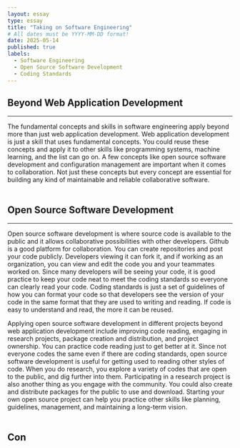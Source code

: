 ```yaml
---
layout: essay
type: essay
title: "Taking on Software Engineering"
# All dates must be YYYY-MM-DD format!
date: 2025-05-14
published: true
labels:
  - Software Engineering
  - Open Source Software Development
  - Coding Standards
---
```


## Beyond Web Application Development
---
The fundamental concepts and skills in software engineering apply beyond more than just web application development. Web application development is just a skill that uses fundamental concepts. You could reuse these concepts and apply it to other skills like programming systems, machine learning, and the list can go on. A few concepts like open source software development and configuration management are important when it comes to collaboration. Not just these concepts but every concept are essential for building any kind of maintainable and reliable collaborative software. 
<br><br>

## Open Source Software Development
---
Open source software development is where source code is available to the public and it allows collaborative possibilities with other developers. Github is a good platform for collaboration. You can create repositories and post your code publicly. Developers viewing it can fork it, and if working as an organization, you can view and edit the code you and your teammates worked on. Since many developers will be seeing your code, it is good practice to keep your code neat to meet the coding standards so everyone can clearly read your code. Coding standards is just a set of guidelines of how you can format your code so that developers see the version of your code in the same format that they are used to writing and reading. If code is easy to understand and read, the more it can be reused.

Applying open source software development in different projects beyond web application development include improving code reading, engaging in research projects, package creation and distribution, and project ownership. You can practice code reading just to get better at it. Since not everyone codes the same even if there are coding standards, open source software development is useful for getting used to reading other styles of code. When you do research, you explore a variety of codes that are open to the public, and dig further into them. Participating in a research project is also another thing as you engage with the community. You could also create and distribute packages for the public to use and download. Starting your own open source project can help you practice other skills like planning, guidelines, management, and maintaining a long-term vision.
<br><br>

## Con
